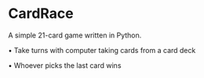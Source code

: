 # CardRace
A simple 21-card game written in Python.

• Take turns with computer taking cards from a card deck

• Whoever picks the last card wins
